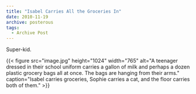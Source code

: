 ```yaml
---
title: "Isabel Carries All the Groceries In"
date: 2010-11-19
archive: posterous
tags: 
  - Archive Post
---
```


Super-kid.

{{< figure 
	src="image.jpg" 
	height="1024" 
	width="765" 
	alt="A teenager dressed in their school uniform carries a gallon of milk and perhaps a dozen plastic grocery bags all at once. The bags are hanging from their arms." 
	caption="Isabel carries groceries, Sophie carries a cat, and the floor carries both of them." >}}